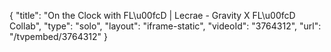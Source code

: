 {
    "title": "On the Clock with FL\u00fcD | Lecrae - Gravity X FL\u00fcD Collab",
    "type": "solo",
    "layout": "iframe-static",
    "videoId": "3764312",
    "url": "\/tvpembed\/3764312"
}